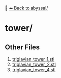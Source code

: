 📁 [⬅ Back to abyssal/](../README.md)

# tower/


## Other Files
1. [triglavian_tower_1.stl](./triglavian_tower_1.stl)
2. [triglavian_tower_2.stl](./triglavian_tower_2.stl)
3. [triglavian_tower_4.stl](./triglavian_tower_4.stl)